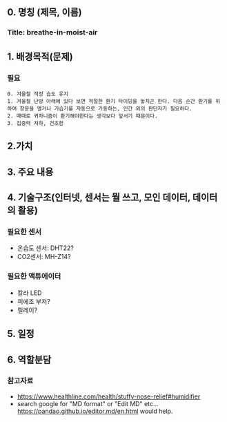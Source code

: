 

## 0. 명칭 (제목, 이름)
### Title: breathe-in-moist-air

## 1. 배경목적(문제)
### 필요
    0. 겨울철 적정 습도 유지
    1. 겨울철 난방 아래에 있다 보면 적절한 환기 타이밍을 놓치곤 한다. 다음 순간 환기를 위하여 창문을 열거나 가습기를 자동으로 가동하는, 인간 외의 판단자가 필요하다.
    2. 때때로 귀차니즘이 환기해야한다는 생각보다 앞서기 때문이다.
    3. 집중력 저하, 건조함


## 2.가치
## 3. 주요 내용
## 4. 기술구조(인터넷, 센서는 뭘 쓰고, 모인 데이터, 데이터의 활용)
### 필요한 센서
- 온습도 센서: DHT22?
- CO2센서: MH-Z14?

### 필요한 액튜에이터
- 칼라 LED
- 피에조 부저?
- 릴레이?

## 5. 일정
## 6. 역할분담


### 참고자료
* https://www.healthline.com/health/stuffy-nose-relief#humidifier
* search google for "MD format" or "Edit MD" etc...
https://pandao.github.io/editor.md/en.html would help.
